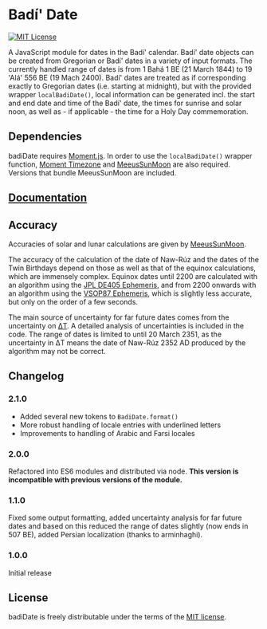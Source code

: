 # Badí' Date

[![MIT License][license-image]][license-url]

A JavaScript module for dates in the Badí' calendar. Badí' date objects can be created from Gregorian or Badí' dates in
a variety of input formats. The currently handled range of dates is from 1 Bahá 1 BE (21 March 1844) to 19 'Alá' 556 BE
(19 Mach 2400). Badí' dates are treated as if corresponding exactly to Gregorian dates (i.e. starting at midnight), but
with the provided wrapper <code>localBadiDate()</code>, local information can be generated incl. the start and end date
and time of the Badí' date, the times for sunrise and solar noon, as well as - if applicable - the time for a Holy Day
commemoration.

## Dependencies

badiDate requires [Moment.js](http://momentjs.com/). In order to use the <code>localBadiDate()</code> wrapper function,
[Moment Timezone](http://momentjs.com/timezone/) and [MeeusSunMoon](https://github.com/janrg/MeeusSunMoon) are also
required. Versions that bundle MeeusSunMoon are included.

## [Documentation](DOCUMENTATION.md)

## Accuracy

Accuracies of solar and lunar calculations are given by [MeeusSunMoon](https://github.com/janrg/MeeusSunMoon).

The accuracy of the calculation of the date of Naw-Rúz and the dates of the Twin Birthdays depend on those as well as that
of the equinox calculations, which are immensely complex. Equinox dates until 2200 are calculated with an algorithm using
the [JPL DE405 Ephemeris](https://en.wikipedia.org/wiki/Jet_Propulsion_Laboratory_Development_Ephemeris), and from 2200 onwards
with an algorithm using the [VSOP87 Ephemeris](https://en.wikipedia.org/wiki/VSOP_(planets)#VSOP87), which is slightly less
accurate, but only on the order of a few seconds.

The main source of uncertainty for far future dates comes from the uncertainty on [ΔT](https://en.wikipedia.org/wiki/%CE%94T).
A detailed analysis of uncertainties is included in the code. The range of dates is limited to until 20 March 2351, as the
uncertainty in ΔT means the date of Naw-Rúz 2352 AD produced by the algorithm may not be correct.

## Changelog

### 2.1.0

*   Added several new tokens to `BadiDate.format()`
*   More robust handling of locale entries with underlined letters
*   Improvements to handling of Arabic and Farsi locales

### 2.0.0

Refactored into ES6 modules and distributed via node. **This version is incompatible with previous versions of the module.**

### 1.1.0

Fixed some output formatting, added uncertainty analysis for far future dates and based on this reduced the range of dates slightly
(now ends in 507 BE), added Persian localization (thanks to arminhaghi).

### 1.0.0

Initial release

## License

badiDate is freely distributable under the terms of the [MIT license](LICENSE).

[license-image]: http://img.shields.io/badge/license-MIT-blue.svg
[license-url]: LICENSE
